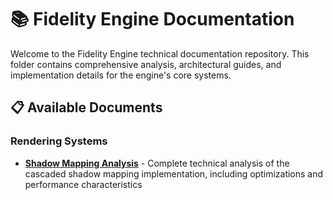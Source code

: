 # 📚 Fidelity Engine Documentation

Welcome to the Fidelity Engine technical documentation repository. This folder contains comprehensive analysis, architectural guides, and implementation details for the engine's core systems.

## 📋 Available Documents

### Rendering Systems
- **[Shadow Mapping Analysis](Shadow-Mapping-Analysis.md)** - Complete technical analysis of the cascaded shadow mapping implementation, including optimizations and performance characteristics